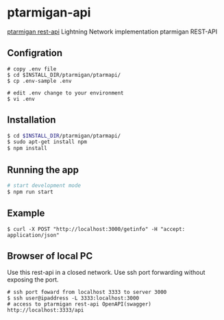 # ptarmigan-api

[ptarmigan rest-api](../ptarmapi) Lightning Network implementation ptarmigan REST-API

## Configration


```
# copy .env file
$ cd $INSTALL_DIR/ptarmigan/ptarmapi/
$ cp .env-sample .env

# edit .env change to your environment
$ vi .env
```


## Installation

```bash
$ cd $INSTALL_DIR/ptarmigan/ptarmapi/
$ sudo apt-get install npm
$ npm install
```

## Running the app

```bash
# start development mode
$ npm run start
```

## Example
```
$ curl -X POST "http://localhost:3000/getinfo" -H "accept: application/json"
```

## Browser of local PC

Use this rest-api in a closed network.
Use ssh port forwarding without exposing the port.

```
# ssh port foward from localhost 3333 to server 3000
$ ssh user@ipaddress -L 3333:localhost:3000
# access to ptarmigan rest-api OpenAPI(swagger) http://localhost:3333/api
```
